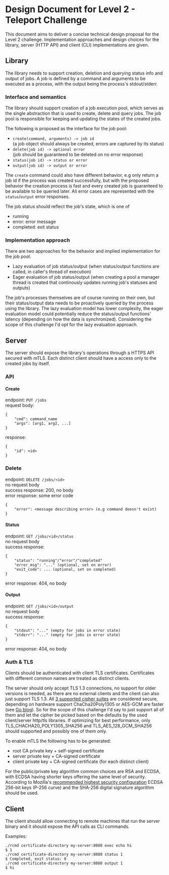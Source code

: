 # Design Document for Level 2 - Teleport Challenge

This document aims to deliver a concise technical design proposal for the Level 2 challenge.
Implementation approaches and design choices for the library, server (HTTP API) 
and client (CLI) implementations are given.

## Library

The library needs to support creation, deletion and querying status info and output of jobs.
A job is defined by a command and arguments to be executed as a process, with the output being the process's stdout/stderr.

### Interface and semantics

The library should support creation of a job execution pool, which serves as the single abstraction
that is used to create, delete and query jobs. 
The job pool is responsible for keeping and updating the states of the created jobs.

The following is proposed as the interface for the job pool:

- `create(command, arguments) -> job id`  
  (a job object should always be created, errors are captured by its status)  
- `delete(job id) -> optional error`  
  (job should be guaranteed to be deleted on no error response)  
- `status(job id) -> status or error`  
- `output(job id) -> output or error`  

The `create` command could also have different behavior, e.g only return a job id if the process was
created successfully, but with the proposed behavior the creation process is fast 
and every created job is guaranteed to be available to be queried later. 
All error cases are represented with the `status`/`output` error responses.

The job status should reflect the job's state, which is one of
- running
- error: error message
- completed: exit status


### Implementation approach

There are two approaches for the behavior and implied implementation for the job pool.
- Lazy evaluation of job status/output
  (when status/output functions are called, in caller's thread of execution)
- Eager evaluation of job status/output
  (when creating a pool a manager thread is created that continously updates 
  running job's statuses and outputs)

The job's processes themselves are of course running on their own, but their status/output
data needs to be proactively queried by the process using the library.
The lazy evaluation model has lower complexity, the eager evaluation model could potentially
reduce the status/output functions' latency (depending on how the data is synchronized).
Considering the scope of this challenge I'd opt for the lazy evaluation approach.

## Server

The server should expose the library's operations through a HTTPS API secured with mTLS.
Each distinct client should have a access only to the created jobs by itself.

### API

#### Create
endpoint: `PUT /jobs`  
request body: 
```
{
    "cmd": command_name
    "args": [arg1, arg2, ...]
}
```
response:  
```
{ 
    "id": <id> 
}
```

### Delete
endpoint: `DELETE /jobs/<id>`  
no request body  
success response: 200, no body  
error response: 
some error code
```
{
    "error": <message describing error> (e.g command doesn't exist)
}
```

#### Status
endpoint: `GET /jobs/<id>/status`  
no request body  
success response:  
```
{ 
    "status": "running"/"error"/"completed"
    "error_msg": "..." (optional, set on error)
    "exit_code": ... (optional, set on completed)
}
```
error response: 404, no body

#### Output
endpoint: `GET /jobs/<id>/output`  
no request body  
success response:  
```
{ 
    "stdout": "..." (empty for jobs in error state)
    "stderr": "..." (empty for jobs in error state)
}
```
error response: 404, no body

### Auth & TLS

Clients should be authenticated with client TLS certificates.
Certificates with different common names are treated as distinct clients.

The server should only accept TLS 1.3 connections, no support for older versions
is needed, as there are no external clients and the client can also just support TLS 1.3.
All [3 supported cipher suites](https://datatracker.ietf.org/doc/html/rfc8446#section-9.1) 
are considered secure, 
depending on hardware support ChaCha20Poly1305 or AES-GCM are faster 
(see [Go blog](https://go.dev/blog/tls-cipher-suites)).
So for the scope of this challenge I'd say to just support all of them and let the cipher
be picked based on the defaults by the used client/server http/tls libraries.
If optimizing for best performance, only TLS_CHACHA20_POLY1305_SHA256 and
TLS_AES_128_GCM_SHA256 should supported and possibly one of them only.

To enable mTLS the following has to be generated:
- root CA private key + self-signed certificate
- server private key + CA-signed certificate 
- client private key + CA-signed certificate (for each distinct client)

For the public/private key algorithm common choices are RSA and ECDSA,
with ECDSA having shorter keys offering the same level of security.
According to Mozilla's [recommended highest security configuration](https://wiki.mozilla.org/Security/Server_Side_TLS#Modern_compatibility)
ECDSA 256-bit keys (P-256 curve) and the SHA-256 digital signature algorithm should be used.

## Client

The client should allow connecting to remote machines that run the server binary 
and it should expose the API calls as CLI commands.

Examples:
```
./rcmd certificate-directory my-server:8080 exec echo hi
$ 1
./rcmd certificate-directory my-server:8080 status 1
$ Completed, exit status: 0
./rcmd certificate-directory my-server:8080 output 1
$ hi
```
